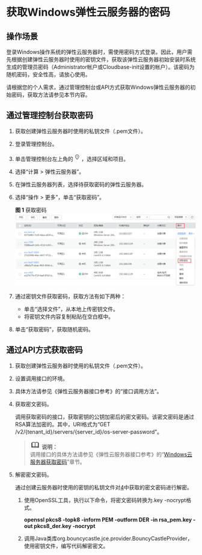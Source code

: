 # 获取Windows弹性云服务器的密码<a name="ZH-CN_TOPIC_0031107266"></a>

## 操作场景<a name="section83915017466"></a>

登录Windows操作系统的弹性云服务器时，需使用密码方式登录。因此，用户需先根据创建弹性云服务器时使用的密钥文件，获取该弹性云服务器初始安装时系统生成的管理员密码（Administrator帐户或Cloudbase-init设置的帐户）。该密码为随机密码，安全性高，请放心使用。

请根据您的个人需求，通过管理控制台或API方式获取Windows弹性云服务器的初始密码，获取方法请参见本节内容。

## 通过管理控制台获取密码<a name="section38475220193847"></a>

1.  获取创建弹性云服务器时使用的私钥文件（.pem文件）。
2.  登录管理控制台。
3.  单击管理控制台左上角的![](figures/icon-region.png)，选择区域和项目。
4.  选择“计算 \> 弹性云服务器”。
5.  在弹性云服务器列表，选择待获取密码的弹性云服务器。
6.  选择“操作 \> 更多”，单击“获取密码”。

    **图 1**  获取密码<a name="fig364970441704"></a>  
    ![](figures/获取密码.png "获取密码")

7.  通过密钥文件获取密码，获取方法有如下两种：
    -   单击“选择文件”，从本地上传密钥文件。
    -   将密钥文件内容复制粘贴在空白框中。

8.  单击“获取密码”，获取随机密码。

## 通过API方式获取密码<a name="section1118765310423"></a>

1.  获取创建弹性云服务器时使用的私钥文件（.pem文件）。
2.  设置调用接口的环境。
3.  具体方法请参见《弹性云服务器接口参考》的“接口调用方法”。
4.  <a name="li5770130102852"></a>获取密文密码。

    调用获取密码的接口，获取密钥的公钥加密后的密文密码。该密文密码是通过RSA算法加密的。其中，URI格式为“GET /v2/\{tenant\_id\}/servers/\{server\_id\}/os-server-password”。

    >![](public_sys-resources/icon-note.gif) **说明：**   
    >调用接口的具体方法请参见《弹性云服务器接口参考》的“[Windows云服务器获取密码](https://support.huaweicloud.com/api-ecs/zh-cn_topic_0031176553.html)”章节。  

5.  解密密文密码。

    通过创建云服务器时使用的密钥的私钥文件对[4](#li5770130102852)中获取的密文密码进行解密。

    1.  使用OpenSSL工具，执行以下命令，将密文密码转换为.key -nocrypt格式。

        **openssl pkcs8 -topk8 -inform PEM -outform DER -in rsa\_pem.key -out pkcs8\_der.key -nocrypt**

    2.  调用Java类库org.bouncycastle.jce.provider.BouncyCastleProvider，使用密钥文件，编写代码解密密文。


